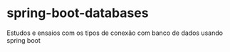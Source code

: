 # spring-boot-databases
Estudos e ensaios com os tipos de conexão com banco de dados usando spring boot
